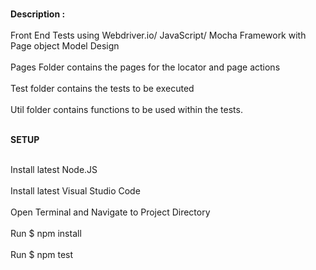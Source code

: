 <br>**Description :**</br>
<br>Front End Tests using Webdriver.io/ JavaScript/ Mocha Framework with Page object Model Design</br>
<br>Pages Folder contains the pages for the locator and page actions</br>
<br>Test folder contains the tests to be executed</br>
<br>Util folder contains functions to be used within the tests.</br>

<br><b>SETUP</b></br>

<br>Install latest Node.JS</br>
<br>Install latest Visual Studio Code</br>
<br>Open Terminal and Navigate to Project Directory</br>
<br>Run $ npm install</br>
<br>Run $ npm test</br>


